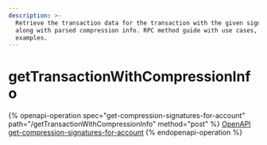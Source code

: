 ```yaml
---
description: >-
  Retrieve the transaction data for the transaction with the given signature
  along with parsed compression info. RPC method guide with use cases, tips and
  examples.
---
```


# getTransactionWithCompressionInfo

{% openapi-operation spec="get-compression-signatures-for-account" path="/getTransactionWithCompressionInfo" method="post" %}
[OpenAPI get-compression-signatures-for-account](https://raw.githubusercontent.com/helius-labs/photon/refs/heads/main/src/openapi/specs/getCompressionSignaturesForAccount.yaml)
{% endopenapi-operation %}
